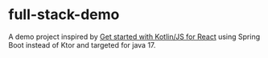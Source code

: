 # full-stack-demo
A demo project inspired by [Get started with Kotlin/JS for React](https://kotlinlang.org/docs/js-get-started.html) using Spring Boot instead of Ktor and targeted for java 17.
